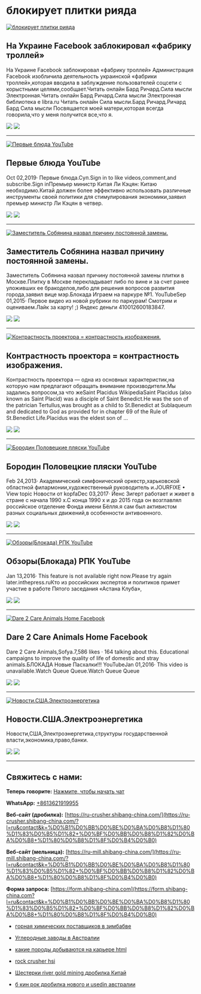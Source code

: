 # блокирует плитки рияда

<a href="https://swt.shibang-china.com/?l=ru&img&k=%D0%B1%D0%BB%D0%BE%D0%BA%D0%B8%D1%80%D1%83%D0%B5%D1%82+%D0%BF%D0%BB%D0%B8%D1%82%D0%BA%D0%B8+%D1%80%D0%B8%D1%8F%D0%B4%D0%B0" target="_blank">![блокирует плитки рияда](http://static.shibang-china.com/all-800x300/1298.jpg)</a>

## На Украине Facebook заблокировал «фабрику троллей»
На Украине Facebook заблокировал «фабрику троллей» Администрация Facebook изобличила деятельность украинской «фабрики троллей»,которая вводила в заблуждение пользователей соцсети с корыстными целями,сообщает.Читать онлайн Бард Ричард.Сила мысли Электронная.Читать онлайн Бард Ричард.Сила мысли Электронная библиотека e libra.ru Читать онлайн Сила мысли.Бард Ричард.Ричард Бард Сила мысли Посвящается моей матери,которая всегда говорила,что у меня получится все,что я.


<a href="https://whatsapp.shibangsoft.com/WhatsApp.php" target="_blank" title="WhatsApp">![](http://static.shibang-china.com/icon/whatsapp.png)</a> <a href="https://swt.shibang-china.com/?l=ru&icon&k=%D0%B1%D0%BB%D0%BE%D0%BA%D0%B8%D1%80%D1%83%D0%B5%D1%82+%D0%BF%D0%BB%D0%B8%D1%82%D0%BA%D0%B8+%D1%80%D0%B8%D1%8F%D0%B4%D0%B0" target="_blank">![](http://static.shibang-china.com/icon/chat-ru.png)</a>

---

<a href="https://swt.shibang-china.com/?l=ru&img&k=%D0%B1%D0%BB%D0%BE%D0%BA%D0%B8%D1%80%D1%83%D0%B5%D1%82+%D0%BF%D0%BB%D0%B8%D1%82%D0%BA%D0%B8+%D1%80%D0%B8%D1%8F%D0%B4%D0%B0" target="_blank">![Первые блюда YouTube](http://static.shibang-china.com/all-800x300/882.jpg)</a>

## Первые блюда YouTube
Oct 02,2019· Первые блюда.Суп.Sign in to like videos,comment,and subscribe.Sign inПремьер министр Китая Ли Кэцян: Китаю необходимо.Китай должен более эффективно использовать различные инструменты своей политики для стимулирования экономики,заявил премьер министр Ли Кэцян в четвер.


<a href="https://whatsapp.shibangsoft.com/WhatsApp.php" target="_blank" title="WhatsApp">![](http://static.shibang-china.com/icon/whatsapp.png)</a> <a href="https://swt.shibang-china.com/?l=ru&icon&k=%D0%B1%D0%BB%D0%BE%D0%BA%D0%B8%D1%80%D1%83%D0%B5%D1%82+%D0%BF%D0%BB%D0%B8%D1%82%D0%BA%D0%B8+%D1%80%D0%B8%D1%8F%D0%B4%D0%B0" target="_blank">![](http://static.shibang-china.com/icon/chat-ru.png)</a>

---

<a href="https://swt.shibang-china.com/?l=ru&img&k=%D0%B1%D0%BB%D0%BE%D0%BA%D0%B8%D1%80%D1%83%D0%B5%D1%82+%D0%BF%D0%BB%D0%B8%D1%82%D0%BA%D0%B8+%D1%80%D0%B8%D1%8F%D0%B4%D0%B0" target="_blank">![Заместитель Собянина назвал причину постоянной замены.](http://static.shibang-china.com/all-800x300/1120.jpg)</a>

## Заместитель Собянина назвал причину постоянной замены.
Заместитель Собянина назвал причину постоянной замены плитки в Москве.Плитку в Москве перекладывает либо по вине и за счет ранее уложивших ее бракоделов,либо для решения вопросов развития города,заявил вице мэр.Блокада Играем на паркуре №1. YouTubeSep 01,2015· Первое видео из новой рубрики по паркурам! Смотрим и оцениваем.Лайк за карту! ;) Яндекс деньги 410012600183847.


<a href="https://whatsapp.shibangsoft.com/WhatsApp.php" target="_blank" title="WhatsApp">![](http://static.shibang-china.com/icon/whatsapp.png)</a> <a href="https://swt.shibang-china.com/?l=ru&icon&k=%D0%B1%D0%BB%D0%BE%D0%BA%D0%B8%D1%80%D1%83%D0%B5%D1%82+%D0%BF%D0%BB%D0%B8%D1%82%D0%BA%D0%B8+%D1%80%D0%B8%D1%8F%D0%B4%D0%B0" target="_blank">![](http://static.shibang-china.com/icon/chat-ru.png)</a>

---

<a href="https://swt.shibang-china.com/?l=ru&img&k=%D0%B1%D0%BB%D0%BE%D0%BA%D0%B8%D1%80%D1%83%D0%B5%D1%82+%D0%BF%D0%BB%D0%B8%D1%82%D0%BA%D0%B8+%D1%80%D0%B8%D1%8F%D0%B4%D0%B0" target="_blank">![Контрастность проектора = контрастность изображения.](http://static.shibang-china.com/all-800x300/527.jpg)</a>

## Контрастность проектора = контрастность изображения.
Контрастность проектора — одна из основных характеристик,на которую нам предлагают обращать внимание производители.Мы задались вопросом,за что жеSaint Placidus WikipediaSaint Placidus (also known as Saint Placid) was a disciple of Saint Benedict.He was the son of the patrician Tertullus,was brought as a child to St.Benedict at Sublaqueum and dedicated to God as provided for in chapter 69 of the Rule of St.Benedict Life.Placidus was the eldest son of …


<a href="https://whatsapp.shibangsoft.com/WhatsApp.php" target="_blank" title="WhatsApp">![](http://static.shibang-china.com/icon/whatsapp.png)</a> <a href="https://swt.shibang-china.com/?l=ru&icon&k=%D0%B1%D0%BB%D0%BE%D0%BA%D0%B8%D1%80%D1%83%D0%B5%D1%82+%D0%BF%D0%BB%D0%B8%D1%82%D0%BA%D0%B8+%D1%80%D0%B8%D1%8F%D0%B4%D0%B0" target="_blank">![](http://static.shibang-china.com/icon/chat-ru.png)</a>

---

<a href="https://swt.shibang-china.com/?l=ru&img&k=%D0%B1%D0%BB%D0%BE%D0%BA%D0%B8%D1%80%D1%83%D0%B5%D1%82+%D0%BF%D0%BB%D0%B8%D1%82%D0%BA%D0%B8+%D1%80%D0%B8%D1%8F%D0%B4%D0%B0" target="_blank">![Бородин Половецкие пляски YouTube](http://static.shibang-china.com/all-800x300/1347.jpg)</a>

## Бородин Половецкие пляски YouTube
Feb 24,2013· Академический симфонический оркестр,харьковской областной филармонии,художественный руководитель и.JOURFIXE • View topic Новости от kopfaDec 03,2017· Йенс Зигерт работает и живет в стране с начала 1990 х.С конца 1990 х и до 2015 года он возглавлял российское отделение Фонда имени Бёлля.я сам был активистом разных социальных движений,в особенности антивоенного.


<a href="https://whatsapp.shibangsoft.com/WhatsApp.php" target="_blank" title="WhatsApp">![](http://static.shibang-china.com/icon/whatsapp.png)</a> <a href="https://swt.shibang-china.com/?l=ru&icon&k=%D0%B1%D0%BB%D0%BE%D0%BA%D0%B8%D1%80%D1%83%D0%B5%D1%82+%D0%BF%D0%BB%D0%B8%D1%82%D0%BA%D0%B8+%D1%80%D0%B8%D1%8F%D0%B4%D0%B0" target="_blank">![](http://static.shibang-china.com/icon/chat-ru.png)</a>

---

<a href="https://swt.shibang-china.com/?l=ru&img&k=%D0%B1%D0%BB%D0%BE%D0%BA%D0%B8%D1%80%D1%83%D0%B5%D1%82+%D0%BF%D0%BB%D0%B8%D1%82%D0%BA%D0%B8+%D1%80%D0%B8%D1%8F%D0%B4%D0%B0" target="_blank">![Обзоры(Блокада) РПК YouTube](http://static.shibang-china.com/all-800x300/203.jpg)</a>

## Обзоры(Блокада) РПК YouTube
Jan 13,2016· This feature is not available right now.Please try again later.inthepress.ruКто из российских экспертов и политиков примет участие в работе Пятого заседания «Астана Клуба»,


<a href="https://whatsapp.shibangsoft.com/WhatsApp.php" target="_blank" title="WhatsApp">![](http://static.shibang-china.com/icon/whatsapp.png)</a> <a href="https://swt.shibang-china.com/?l=ru&icon&k=%D0%B1%D0%BB%D0%BE%D0%BA%D0%B8%D1%80%D1%83%D0%B5%D1%82+%D0%BF%D0%BB%D0%B8%D1%82%D0%BA%D0%B8+%D1%80%D0%B8%D1%8F%D0%B4%D0%B0" target="_blank">![](http://static.shibang-china.com/icon/chat-ru.png)</a>

---

<a href="https://swt.shibang-china.com/?l=ru&img&k=%D0%B1%D0%BB%D0%BE%D0%BA%D0%B8%D1%80%D1%83%D0%B5%D1%82+%D0%BF%D0%BB%D0%B8%D1%82%D0%BA%D0%B8+%D1%80%D0%B8%D1%8F%D0%B4%D0%B0" target="_blank">![Dare 2 Care Animals Home Facebook](http://static.shibang-china.com/all-800x300/1469.jpg)</a>

## Dare 2 Care Animals Home Facebook
Dare 2 Care Animals,Sofya.7,586 likes · 164 talking about this. Educational campaigns to improve the quality of life of domestic and stray animals.БЛОКАДА Новые Пасхалки!!! YouTubeJan 01,2016· This video is unavailable.Watch Queue Queue.Watch Queue Queue


<a href="https://whatsapp.shibangsoft.com/WhatsApp.php" target="_blank" title="WhatsApp">![](http://static.shibang-china.com/icon/whatsapp.png)</a> <a href="https://swt.shibang-china.com/?l=ru&icon&k=%D0%B1%D0%BB%D0%BE%D0%BA%D0%B8%D1%80%D1%83%D0%B5%D1%82+%D0%BF%D0%BB%D0%B8%D1%82%D0%BA%D0%B8+%D1%80%D0%B8%D1%8F%D0%B4%D0%B0" target="_blank">![](http://static.shibang-china.com/icon/chat-ru.png)</a>

---

<a href="https://swt.shibang-china.com/?l=ru&img&k=%D0%B1%D0%BB%D0%BE%D0%BA%D0%B8%D1%80%D1%83%D0%B5%D1%82+%D0%BF%D0%BB%D0%B8%D1%82%D0%BA%D0%B8+%D1%80%D0%B8%D1%8F%D0%B4%D0%B0" target="_blank">![Новости.США.Электроэнергетика](http://static.shibang-china.com/all-800x300/155.jpg)</a>

## Новости.США.Электроэнергетика
Новости,США,Электроэнергетика,структуры государственной власти,экономика,право,банки.

<a href="https://whatsapp.shibangsoft.com/WhatsApp.php" target="_blank" title="WhatsApp">![](http://static.shibang-china.com/icon/whatsapp.png)</a> <a href="https://swt.shibang-china.com/?l=ru&icon&k=%D0%B1%D0%BB%D0%BE%D0%BA%D0%B8%D1%80%D1%83%D0%B5%D1%82+%D0%BF%D0%BB%D0%B8%D1%82%D0%BA%D0%B8+%D1%80%D0%B8%D1%8F%D0%B4%D0%B0" target="_blank">![](http://static.shibang-china.com/icon/chat-ru.png)</a>

---
## Свяжитесь с нами:

**Теперь говорите:** [Нажмите, чтобы начать чат](https://swt.shibang-china.com?l=ru&contact&k=%D0%B1%D0%BB%D0%BE%D0%BA%D0%B8%D1%80%D1%83%D0%B5%D1%82+%D0%BF%D0%BB%D0%B8%D1%82%D0%BA%D0%B8+%D1%80%D0%B8%D1%8F%D0%B4%D0%B0)

**WhatsApp:**  [+8613621919955](https://whatsapp.shibangsoft.com/WhatsApp.php)

**Веб-сайт (дробилка):** [https://ru-crusher.shibang-china.com/](https://ru-crusher.shibang-china.com/?l=ru&contact&k=%D0%B1%D0%BB%D0%BE%D0%BA%D0%B8%D1%80%D1%83%D0%B5%D1%82+%D0%BF%D0%BB%D0%B8%D1%82%D0%BA%D0%B8+%D1%80%D0%B8%D1%8F%D0%B4%D0%B0)

**Веб-сайт (мельница):** [https://ru-mill.shibang-china.com/](https://ru-mill.shibang-china.com/?l=ru&contact&k=%D0%B1%D0%BB%D0%BE%D0%BA%D0%B8%D1%80%D1%83%D0%B5%D1%82+%D0%BF%D0%BB%D0%B8%D1%82%D0%BA%D0%B8+%D1%80%D0%B8%D1%8F%D0%B4%D0%B0)

**Форма запроса:** [https://form.shibang-china.com](https://form.shibang-china.com?l=ru&contact&k=%D0%B1%D0%BB%D0%BE%D0%BA%D0%B8%D1%80%D1%83%D0%B5%D1%82+%D0%BF%D0%BB%D0%B8%D1%82%D0%BA%D0%B8+%D1%80%D0%B8%D1%8F%D0%B4%D0%B0)

* [горная химических поставщиков в зимбабве](../17/%D0%B3%D0%BE%D1%80%D0%BD%D0%B0%D1%8F%20%D1%85%D0%B8%D0%BC%D0%B8%D1%87%D0%B5%D1%81%D0%BA%D0%B8%D1%85%20%D0%BF%D0%BE%D1%81%D1%82%D0%B0%D0%B2%D1%89%D0%B8%D0%BA%D0%BE%D0%B2%20%D0%B2%20%D0%B7%D0%B8%D0%BC%D0%B1%D0%B0%D0%B1%D0%B2%D0%B5.md)

* [Углеродные заводы в Австралии](../20/%D0%A3%D0%B3%D0%BB%D0%B5%D1%80%D0%BE%D0%B4%D0%BD%D1%8B%D0%B5%20%D0%B7%D0%B0%D0%B2%D0%BE%D0%B4%D1%8B%20%D0%B2%20%D0%90%D0%B2%D1%81%D1%82%D1%80%D0%B0%D0%BB%D0%B8%D0%B8.md)

* [какие породы добываются на карьере html](../16/%D0%BA%D0%B0%D0%BA%D0%B8%D0%B5%20%D0%BF%D0%BE%D1%80%D0%BE%D0%B4%D1%8B%20%D0%B4%D0%BE%D0%B1%D1%8B%D0%B2%D0%B0%D1%8E%D1%82%D1%81%D1%8F%20%D0%BD%D0%B0%20%D0%BA%D0%B0%D1%80%D1%8C%D0%B5%D1%80%D0%B5%20html.md)

* [rock crusher hsi](../19/rock%20crusher%20hsi.md)

* [Шестерки river gold mining дробилка Китай](../17/%D0%A8%D0%B5%D1%81%D1%82%D0%B5%D1%80%D0%BA%D0%B8%20river%20gold%20mining%20%D0%B4%D1%80%D0%BE%D0%B1%D0%B8%D0%BB%D0%BA%D0%B0%20%D0%9A%D0%B8%D1%82%D0%B0%D0%B9.md)

* [б кин рок дробилка нового и usedin австралии](../16/%D0%B1%20%D0%BA%D0%B8%D0%BD%20%D1%80%D0%BE%D0%BA%20%D0%B4%D1%80%D0%BE%D0%B1%D0%B8%D0%BB%D0%BA%D0%B0%20%D0%BD%D0%BE%D0%B2%D0%BE%D0%B3%D0%BE%20%D0%B8%20usedin%20%D0%B0%D0%B2%D1%81%D1%82%D1%80%D0%B0%D0%BB%D0%B8%D0%B8.md)
